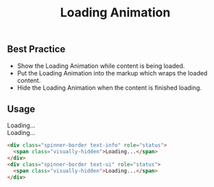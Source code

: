 ﻿---
title: Loading Animation
summary: The Loading Animation informs the user a website or application is getting data.
tags: components
layout: guide-page
eleventyNavigation:
  key: Loading Animation
  parent: Components
  order: 180
  excerpt: The Loading Animation informs the system is getting data.
  img: /img/illustrations/illus-loading.svg
---

## Best Practice

- Show the Loading Animation while content is being loaded.
- Put the Loading Animation into the markup which wraps the loaded content.
- Hide the Loading Animation when the content is finished loading.

## Usage

<div class="spinner-border text-info" role="status">
  <span class="visually-hidden">Loading...</span>
</div>
<div class="spinner-border text-ui" role="status">
  <span class="visually-hidden">Loading...</span>
</div>

``` html
<div class="spinner-border text-info" role="status">
  <span class="visually-hidden">Loading...</span>
</div>
<div class="spinner-border text-ui" role="status">
  <span class="visually-hidden">Loading...</span>
</div>
```

